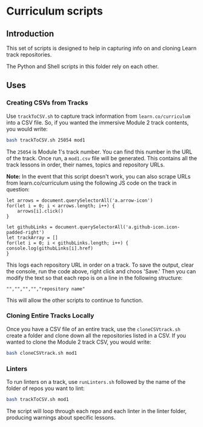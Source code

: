 # Curriculum scripts

## Introduction

This set of scripts is designed to help in capturing info on and cloning Learn
track repositories.

The Python and Shell scripts in this folder rely on each other.

## Uses

### Creating CSVs from Tracks

Use `trackToCSV.sh` to capture track information from `learn.co/curriculum`
into a CSV file. So, if you wanted the immersive Module 2 track contents,
you would write:

```bash
bash trackToCSV.sh 25054 mod1
```

The `25054` is Module 1's track number. You can find this number in the URL of
the track. Once run, a `mod1.csv` file will be generated. This contains all
the track lessons in order, their names, topics and repository URLs.

**Note:** In the event that this script doesn't work, you can also scrape URLs
from learn.co/curriculum using the following JS code on the track in question:

```
let arrows = document.querySelectorAll('a.arrow-icon')
for(let i = 0; i < arrows.length; i++) {
	arrows[i].click()
}

let githubLinks = document.querySelectorAll('a.github-icon.icon-padded-right')
let trackArray = []
for(let i = 0; i < githubLinks.length; i++) {
console.log(githubLinks[i].href)
}
```

This logs each repository URL in order on a track. To save the output, clear the
console, run the code above, right click and choos 'Save.' Then you can
modify the text so that each repo is on a line in the following structure:

```
"","","","","repository name"
```

This will allow the other scripts to continue to function.

### Cloning Entire Tracks Locally

Once you have a CSV file of an entire track, use the `cloneCSVtrack.sh` create
a folder and clone down all the repositories listed in a CSV. If you wanted to
clone the Module 2 track CSV, you would write:

```bash
bash cloneCSVtrack.sh mod1
```

### Linters

To run linters on a track, use `runLinters.sh` followed by the name of the folder
of repos you want to lint:

```bash
bash trackToCSV.sh mod1
```

The script will loop through each repo and each linter in the linter folder, producing
warnings about specific lessons.
